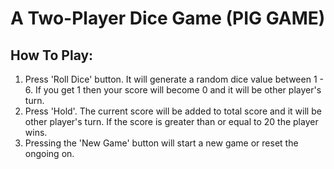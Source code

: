 <h1>A Two-Player Dice Game (PIG GAME)</h1>

<h2>How To Play:</h2>

1. Press 'Roll Dice' button. It will generate a random dice value between 1 - 6. If you get 1 then your score will become 0 and it will be other player's turn.
2. Press 'Hold'. The current score will be added to total score and it will be other player's turn. If the score is greater than or equal to 20 the player wins.
3. Pressing the 'New Game' button will start a new game or reset the ongoing on.
